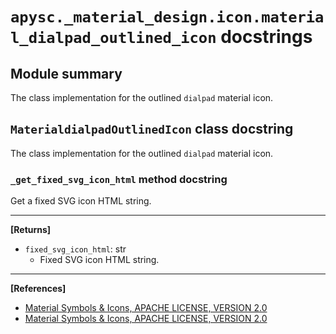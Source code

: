 # `apysc._material_design.icon.material_dialpad_outlined_icon` docstrings

## Module summary

The class implementation for the outlined `dialpad` material icon.

## `MaterialdialpadOutlinedIcon` class docstring

The class implementation for the outlined `dialpad` material icon.

### `_get_fixed_svg_icon_html` method docstring

Get a fixed SVG icon HTML string.<hr>

**[Returns]**

- `fixed_svg_icon_html`: str
  - Fixed SVG icon HTML string.

<hr>

**[References]**

- [Material Symbols & Icons, APACHE LICENSE, VERSION 2.0](https://fonts.google.com/icons?icon.size=24&icon.color=%23e8eaed)
- [Material Symbols & Icons, APACHE LICENSE, VERSION 2.0](https://www.apache.org/licenses/LICENSE-2.0.html)